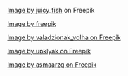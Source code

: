 <a href="https://www.freepik.com/free-vector/rain-droplet-into-rings_90435802.htm#query=water%20element%20symbol&position=10&from_view=keyword&track=ais&uuid=df138dc7-a4d1-4a8e-b32f-108178e1eede">Image by juicy_fish</a> on Freepik

<a href="https://www.freepik.com/free-psd/fire-element-illustration_42064054.htm#fromView=search&page=1&position=51&uuid=f646d0c4-91d3-48e9-8eca-b80f244296d6">Image by freepik</a>

<a href="https://www.freepik.com/free-vector/isometric-tropical-island-with-desert_9166862.htm#fromView=search&page=1&position=4&uuid=fd86a3f0-6451-4053-bd87-6bf64b5665a2">Image by valadzionak_volha on Freepik</a>

<a href="https://www.freepik.com/free-photo/3d-render-flash-lightning-sale-thunder-bolt-icon_35817152.htm#fromView=search&page=1&position=22&uuid=fbca7045-104d-4167-b35c-9fad9f5c10d4">Image by upklyak on Freepik</a>

<a href="https://www.freepik.com/free-vector/textured-background-design_919046.htm#fromView=search&page=1&position=7&uuid=dfffca56-d7f0-4cf3-ac26-838ecc5b51ed">Image by asmaarzq on Freepik</a>